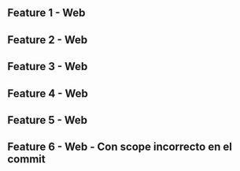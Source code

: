 ## Feature 1 - Web

## Feature 2 - Web

## Feature 3 - Web

## Feature 4 - Web

## Feature 5 - Web

## Feature 6 - Web - Con scope incorrecto en el commit
